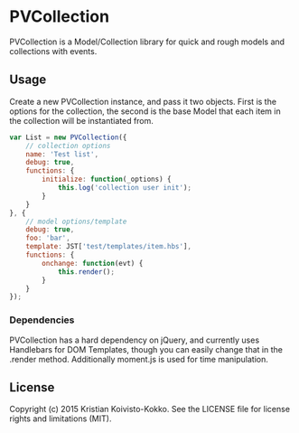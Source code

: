 # PVCollection

PVCollection is a Model/Collection library for quick and rough models and collections with events.

## Usage

Create a new PVCollection instance, and pass it two objects. First is the options for the collection, the second is the base Model that each item in the collection will be instantiated from.

```javascript
var List = new PVCollection({
	// collection options
	name: 'Test list',
	debug: true,
	functions: {
		initialize: function(_options) {
			this.log('collection user init');
		}
	}
}, {
	// model options/template
	debug: true,
	foo: 'bar',
	template: JST['test/templates/item.hbs'],
	functions: {
		onchange: function(evt) {
			this.render();
		}
	}
});
```

### Dependencies

PVCollection has a hard dependency on jQuery, and currently uses Handlebars for DOM Templates, though you can easily change that in the .render method. Additionally moment.js is used for time manipulation.

## License

Copyright (c) 2015 Kristian Koivisto-Kokko. See the LICENSE file for license rights and
limitations (MIT).